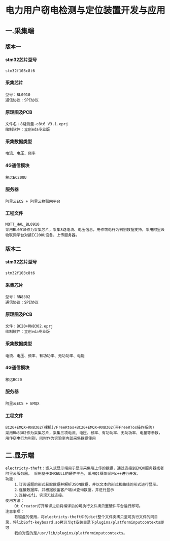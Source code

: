 # 电力用户窃电检测与定位装置开发与应用
## 一.采集端

### 版本一

#### stm32芯片型号
    stm32f103c8t6
#### 采集芯片
    型号：BL0910
    通信协议：SPI协议
#### 原理图及PCB
    文件名：8路测量-c8t6 V3.1.eprj
    绘制软件：立创eda专业版
#### 采集数据类型
    电流、电压、频率
#### 4G通信模块
    移远EC200U
#### 服务器
    阿里云ECS + 阿里云物联网平台
#### 工程文件
    MQTT_HAL_BL0910
    采用BL0910作为采集芯片，采集8路电流、电压信息，用作窃电行为判别数据支持，采用阿里云物联网平台对接EC200U设备，上传服务器。

### 版本二
#### stm32芯片型号
    stm32f103c8t6
#### 采集芯片
    型号：RN8302
    通信协议：SPI协议
#### 原理图及PCB
    文件：BC20+RN8302.eprj
    绘制软件：立创eda专业版
#### 采集数据类型
    电流、电压、频率、有功功率、无功功率、电能
#### 4G通信模块
    移远BC20
#### 服务器
    阿里云ECS + EMQX
#### 工程文件
    BC20+EMQX+RN8302(裸机)/FreeRtos+BC20+EMQX+RN8302(带FreeRTos操作系统)
    采用RN8302作为采集芯片，采集三项电流、电压、频率、有功功率、无功功率、电量等参数，用作窃电行为判别，同时作为实验室内部采集数据使用
## 二.显示端
    electricty-theft：嵌入式显示端用于显示采集端上传的数据，通过连接到EMQX服务器或者阿里云服务器， 采用基于IMX6ULL的硬件平台，采用Qt框架采用c++进行开发。
    功能：
        1.订阅话题的形式获取数据并解析JSON数据，并以文本的形式和曲线的形式进行显示。
        2.连接数据库，并根据设备客户端id查询数据，并进行显示
        3.连接wifi，实现无线连接。
    使用方法：
        Qt Creator打开编译之后将编译后的可执行文件拷贝至硬件平台运行即可。
    注意事项：
        软键盘的使用，将electricty-theft中的dict整个文件夹拷贝至可执行文件的同目录，将libSoft-keyboard.so拷贝至qt安装目录下plugins/platforminputcontexts即可
        我的对应的是/usr/lib/plugins/platforminputcontexts。
        
   
    
    
